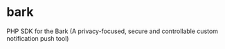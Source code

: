 # bark
PHP SDK for the Bark (A privacy-focused, secure and controllable custom notification push tool)
